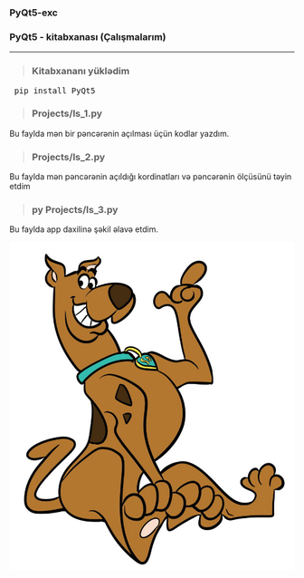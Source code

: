 
### PyQt5-exc
### PyQt5 - kitabxanası (Çalışmalarım)

---

>### Kitabxananı yüklədim 
<pre> pip install PyQt5 </pre>


> ### Projects/ls_1.py
<p> Bu faylda mən bir pəncərənin açılması üçün kodlar yazdım. </p>


> ### Projects/ls_2.py
<p> Bu faylda mən pəncərənin açıldığı kordinatları və pəncərənin ölçüsünü təyin etdim </p>

> ### py Projects/ls_3.py
<p>Bu faylda app daxilinə şəkil əlavə etdim.</p>

![scooby_doo](https://raw.githubusercontent.com/MushvigShukurov/PyQt5-exc/main/Projects/images/scooby-doo.jpg)